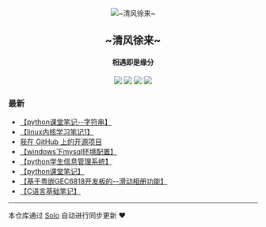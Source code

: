 <p align="center"><img alt="~清风徐来~" src="https://timgsa.baidu.com/timg?image&quality=80&size=b9999_10000&sec=1575818432602&di=58e243cbd770f9a1dc5ffc7e352bd6df&imgtype=0&src=http%3A%2F%2Fku.90sjimg.com%2Felement_origin_min_pic%2F01%2F54%2F84%2F44574739399bd41.jpg"></p><h2 align="center">
~清风徐来~
</h2>

<h4 align="center">相遇即是缘分</h4>
<p align="center"><a title="~清风徐来~" target="_blank" href="https://github.com/13097917715/solo-blog"><img src="https://img.shields.io/github/last-commit/13097917715/solo-blog.svg?style=flat-square&color=FF9900"></a>
<a title="GitHub repo size in bytes" target="_blank" href="https://github.com/13097917715/solo-blog"><img src="https://img.shields.io/github/repo-size/13097917715/solo-blog.svg?style=flat-square"></a>
<a title="Solo Version" target="_blank" href="https://github.com/88250/solo/releases"><img src="https://img.shields.io/badge/solo-3.6.7-f1e05a.svg?style=flat-square&color=blueviolet"></a>
<a title="Hits" target="_blank" href="https://github.com/88250/hits"><img src="https://hits.b3log.org/13097917715/solo-blog.svg"></a></p>

### 最新

* [【python课堂笔记--字符串】](http://chengge.club/articles/2019/12/10/1575978394942.html)
* [【linux内核学习笔记1】](http://chengge.club/articles/2019/12/10/1575941272613.html)
* [我在 GitHub 上的开源项目](http://chengge.club/my-github-repos)
* [【windows下mysql环境配置】](http://chengge.club/articles/2019/12/08/1575807376622.html)
* [【python学生信息管理系统】](http://chengge.club/articles/2019/12/07/1575727732738.html)
* [【python课堂笔记】](http://chengge.club/articles/2019/12/02/1575279277084.html)
* [【基于粤嵌GEC6818开发板的--滑动相册功能】](http://chengge.club/articles/2019/12/02/1575267130295.html)
* [【C语言基础笔记】](http://chengge.club/articles/2019/12/01/1575204283793.html)



---

本仓库通过 [Solo](https://github.com/88250/solo) 自动进行同步更新 ❤️ 